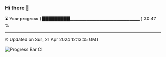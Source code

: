 ### Hi there 👋

⏳ Year progress { █████████▁▁▁▁▁▁▁▁▁▁▁▁▁▁▁▁▁▁▁▁▁ } 30.47 %

---

⏰ Updated on Sun, 21 Apr 2024 12:13:45 GMT

![Progress Bar CI](https://github.com/Shyam-Makwana/GitHub-Actions-Demo/workflows/Progress%20Bar%20CI/badge.svg)
